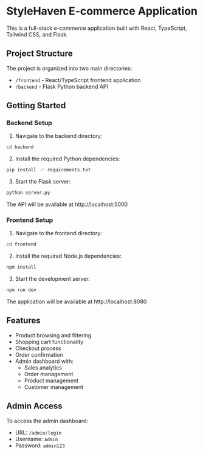 
# StyleHaven E-commerce Application

This is a full-stack e-commerce application built with React, TypeScript, Tailwind CSS, and Flask.

## Project Structure

The project is organized into two main directories:

- `/frontend` - React/TypeScript frontend application
- `/backend` - Flask Python backend API

## Getting Started

### Backend Setup

1. Navigate to the backend directory:
```bash
cd backend
```

2. Install the required Python dependencies:
```bash
pip install -r requirements.txt
```

3. Start the Flask server:
```bash
python server.py
```

The API will be available at http://localhost:5000

### Frontend Setup

1. Navigate to the frontend directory:
```bash
cd frontend
```

2. Install the required Node.js dependencies:
```bash
npm install
```

3. Start the development server:
```bash
npm run dev
```

The application will be available at http://localhost:8080

## Features

- Product browsing and filtering
- Shopping cart functionality
- Checkout process
- Order confirmation
- Admin dashboard with:
  - Sales analytics
  - Order management
  - Product management
  - Customer management

## Admin Access

To access the admin dashboard:
- URL: `/admin/login`
- Username: `admin`
- Password: `admin123`
